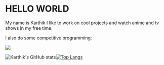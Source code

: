 # HELLO WORLD
My name is Karthik
I like to work on cool projects and watch anime and tv shows in my free time. 

I also do some competitive programming:

<a target="_blank" href="https://www.codewars.com/users/gangula-karthik"><img src="https://www.codewars.com/users/gangula-karthik/badges/large"></a>



![Karthik's GitHub stats](https://github-readme-stats.vercel.app/api?username=gangula-karthik&show_icons=true&theme=merko&hide_border=true)[![Top Langs](https://github-readme-stats.vercel.app/api/top-langs/?username=gangula-karthik&layout=compact&show_icons=true&theme=merko&hide_border=true)](https://github.com/anuraghazra/github-readme-stats)


